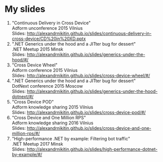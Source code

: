 # My slides
1. "Continuous Delivery in Cross Device"  
Adform unconference 2015 Vilnius  
Slides: http://alexandrnikitin.github.io/slides/continuous-delivery-in-cross-device/CD%20in%20XD.pptx
2. ".NET Generics under the hood and a JITter bug for dessert"  
.NET Meetup 2015 Minsk  
Slides: http://alexandrnikitin.github.io/slides/generics-under-the-hood/#/
3. "Cross Device Wheel"  
Adform conference 2015 Vilnius  
Slides: http://alexandrnikitin.github.io/slides/cross-device-wheel/#/
4. ".NET Generics under the hood and a JITter bug for dessert"  
DotNext conference 2015 Moscow  
Slides: http://alexandrnikitin.github.io/slides/generics-under-the-hood-dotnext/#/
5. "Cross Device POD"  
Adform knowledge sharing 2015 Vilnius  
Slides: http://alexandrnikitin.github.io/slides/cross-device-pod/#/  
6. "Cross Device and One Million RPS"  
Adform knowledge sharing 2016 Vilnius  
Slides: http://alexandrnikitin.github.io/slides/cross-device-and-one-million-rps/#/
7. "High-performance .NET by example: Filtering bot traffic"  
.NET Meetup 2017 Minsk  
Slides: http://alexandrnikitin.github.io/slides/high-performance-dotnet-by-example/#/
